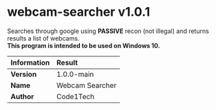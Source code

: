 # webcam-searcher v1.0.1
Searches through google using **PASSIVE** recon (not illegal) and returns results a list of webcams.  
**This program is intended to be used on Windows 10.**

|Information         |Result                                       |
|:----------------|:---------------------------------------------|
|**Version**         |1.0.0-main                         |
|**Name**       |Webcam Searcher             |
|**Author**       |Code1Tech |
